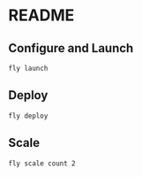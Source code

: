 # README


## Configure and Launch

```shell
fly launch
```

## Deploy

```shell
fly deploy
```


## Scale

```shell
fly scale count 2
```